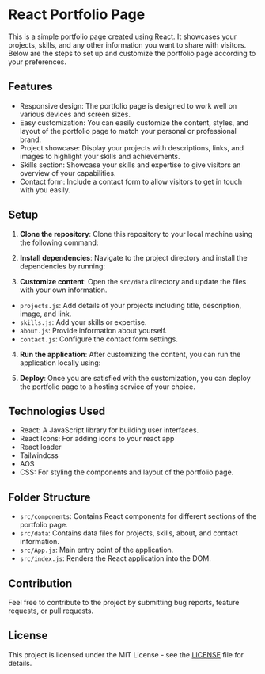 # React Portfolio Page

This is a simple portfolio page created using React. It showcases your projects, skills, and any other information you want to share with visitors. Below are the steps to set up and customize the portfolio page according to your preferences.

## Features

- Responsive design: The portfolio page is designed to work well on various devices and screen sizes.
- Easy customization: You can easily customize the content, styles, and layout of the portfolio page to match your personal or professional brand.
- Project showcase: Display your projects with descriptions, links, and images to highlight your skills and achievements.
- Skills section: Showcase your skills and expertise to give visitors an overview of your capabilities.
- Contact form: Include a contact form to allow visitors to get in touch with you easily.

## Setup

1. **Clone the repository**: Clone this repository to your local machine using the following command:


2. **Install dependencies**: Navigate to the project directory and install the dependencies by running:


3. **Customize content**: Open the `src/data` directory and update the files with your own information.
- `projects.js`: Add details of your projects including title, description, image, and link.
- `skills.js`: Add your skills or expertise.
- `about.js`: Provide information about yourself.
- `contact.js`: Configure the contact form settings.

4. **Run the application**: After customizing the content, you can run the application locally using:


5. **Deploy**: Once you are satisfied with the customization, you can deploy the portfolio page to a hosting service of your choice.

## Technologies Used

- React: A JavaScript library for building user interfaces.
- React Icons: For adding icons to your react app
- React loader
- Tailwindcss
- AOS
- CSS: For styling the components and layout of the portfolio page.

## Folder Structure

- `src/components`: Contains React components for different sections of the portfolio page.
- `src/data`: Contains data files for projects, skills, about, and contact information.
- `src/App.js`: Main entry point of the application.
- `src/index.js`: Renders the React application into the DOM.

## Contribution

Feel free to contribute to the project by submitting bug reports, feature requests, or pull requests.

## License

This project is licensed under the MIT License - see the [LICENSE](LICENSE) file for details.
